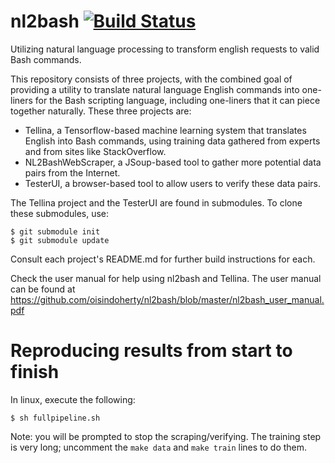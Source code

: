 # nl2bash [![Build Status](https://travis-ci.org/oisindoherty/nl2bash.svg?branch=master)](https://travis-ci.org/oisindoherty/nl2bash)
Utilizing natural language processing to transform english requests to valid Bash commands.

This repository consists of three projects, with the combined goal of providing a utility
to translate natural language English commands into one-liners for the Bash scripting language,
including one-liners that it can piece together naturally. These three projects are:

- Tellina, a Tensorflow-based machine learning system that translates English into Bash 
  commands, using training data gathered from experts and from sites like StackOverflow.
- NL2BashWebScraper, a JSoup-based tool to gather more potential data pairs from the Internet.
- TesterUI, a browser-based tool to allow users to verify these data pairs.

The Tellina project and the TesterUI are found in submodules.
To clone these submodules, use:

    $ git submodule init
    $ git submodule update

Consult each project's README.md for further build instructions for each.

Check the user manual for help using nl2bash and Tellina. The user manual can be found at
https://github.com/oisindoherty/nl2bash/blob/master/nl2bash_user_manual.pdf

# Reproducing results from start to finish
In linux, execute the following:

    $ sh fullpipeline.sh
    
Note: you will be prompted to stop the scraping/verifying.
The training step is very long; uncomment the `make data` and `make train` lines to do them.
